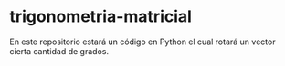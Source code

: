 # trigonometria-matricial
En este repositorio estará un código en Python el cual rotará un vector cierta cantidad de grados.
